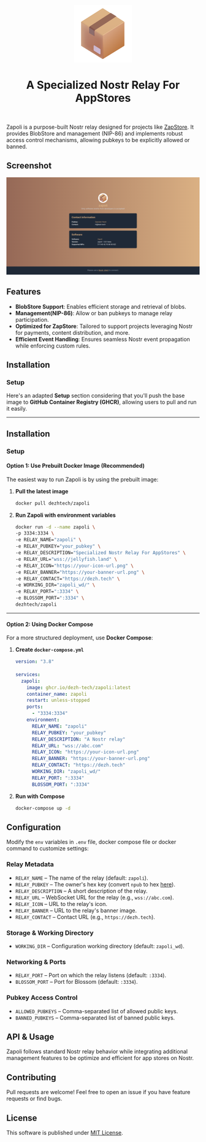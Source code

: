<p align="center"> 
    <img alt="zapoli" src="./static/img/logo-transp.png" width="150" height="150" />
</p>

<h1 align="center">
A Specialized Nostr Relay For AppStores
</h1>

<br/>

Zapoli is a purpose-built Nostr relay designed for projects like [ZapStore](https://zapstore.dev/). It provides BlobStore and management (NIP-86) and implements robust access control mechanisms, allowing pubkeys to be explicitly allowed or banned.

## Screenshot

<img alt="zapoli" src="./static/img/image.png"/>

## Features

- **BlobStore Support**: Enables efficient storage and retrieval of blobs.
- **Management(NIP-86)**: Allow or ban pubkeys to manage relay participation.
- **Optimized for ZapStore**: Tailored to support projects leveraging Nostr for payments, content distribution, and more.
- **Efficient Event Handling**: Ensures seamless Nostr event propagation while enforcing custom rules.

## Installation

### Setup

Here's an adapted **Setup** section considering that you'll push the base image to **GitHub Container Registry (GHCR)**, allowing users to pull and run it easily.

---

## **Installation**

### **Setup**

#### **Option 1: Use Prebuilt Docker Image (Recommended)**

The easiest way to run Zapoli is by using the prebuilt image:

1. **Pull the latest image**

   ```sh
   docker pull dezhtech/zapoli
   ```

2. **Run Zapoli with environment variables**
   ```sh
   docker run -d --name zapoli \
   -p 3334:3334 \
   -e RELAY_NAME="zapoli" \
   -e RELAY_PUBKEY="your_pubkey" \
   -e RELAY_DESCRIPTION="Specialized Nostr Relay For AppStores" \
   -e RELAY_URL="wss://jellyfish.land" \
   -e RELAY_ICON="https://your-icon-url.png" \
   -e RELAY_BANNER="https://your-banner-url.png" \
   -e RELAY_CONTACT="https://dezh.tech" \
   -e WORKING_DIR="zapoli_wd/" \
   -e RELAY_PORT=":3334" \
   -e BLOSSOM_PORT=":3334" \
   dezhtech/zapoli
   ```

---

#### **Option 2: Using Docker Compose**

For a more structured deployment, use **Docker Compose**:

1. **Create `docker-compose.yml`**

   ```yaml
   version: "3.8"

   services:
     zapoli:
       image: ghcr.io/dezh-tech/zapoli:latest
       container_name: zapoli
       restart: unless-stopped
       ports:
         - "3334:3334"
       environment:
         RELAY_NAME: "zapoli"
         RELAY_PUBKEY: "your_pubkey"
         RELAY_DESCRIPTION: "A Nostr relay"
         RELAY_URL: "wss://abc.com"
         RELAY_ICON: "https://your-icon-url.png"
         RELAY_BANNER: "https://your-banner-url.png"
         RELAY_CONTACT: "https://dezh.tech"
         WORKING_DIR: "zapoli_wd/"
         RELAY_PORT: ":3334"
         BLOSSOM_PORT: ":3334"
   ```

2. **Run with Compose**
   ```sh
   docker-compose up -d
   ```

## Configuration

Modify the `env` variables in `.env` file, docker compose file or docker command to customize settings:

### Relay Metadata

- `RELAY_NAME` – The name of the relay (default: `zapoli`).
- `RELAY_PUBKEY` – The owner's hex key (convert `npub` to hex [here](https://nostrcheck.me/converter/)).
- `RELAY_DESCRIPTION` – A short description of the relay.
- `RELAY_URL` – WebSocket URL for the relay (e.g., `wss://abc.com`).
- `RELAY_ICON` – URL to the relay's icon.
- `RELAY_BANNER` – URL to the relay's banner image.
- `RELAY_CONTACT` – Contact URL (e.g., `https://dezh.tech`).

### Storage & Working Directory

- `WORKING_DIR` – Configuration working directory (default: `zapoli_wd`).

### Networking & Ports

- `RELAY_PORT` – Port on which the relay listens (default: `:3334`).
- `BLOSSOM_PORT` – Port for Blossom (default: `:3334`).

### Pubkey Access Control

- `ALLOWED_PUBKEYS` – Comma-separated list of allowed public keys.
- `BANNED_PUBKEYS` – Comma-separated list of banned public keys.

## API & Usage

Zapoli follows standard Nostr relay behavior while integrating additional management features to be optimize and efficient for app stores on Nostr.

## Contributing

Pull requests are welcome! Feel free to open an issue if you have feature requests or find bugs.

## License

This software is published under [MIT License](../LICENSE).
